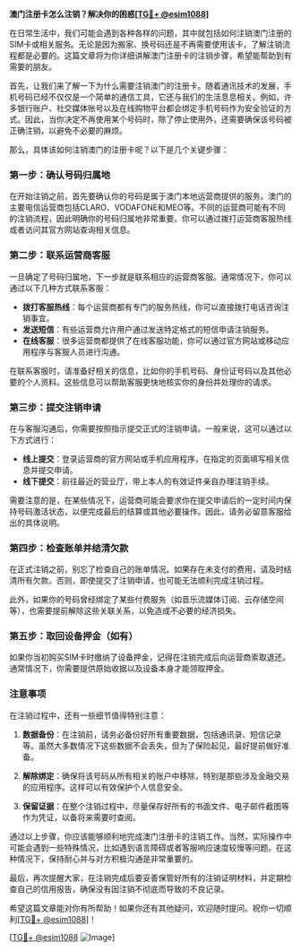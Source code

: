 **澳门注册卡怎么注销？解决你的困惑[[TG💪+ @esim1088](https://t.me/s/esim1088)]**

在日常生活中，我们可能会遇到各种各样的问题，其中就包括如何注销澳门注册的SIM卡或相关服务。无论是因为搬家、换号码还是不再需要使用该卡，了解注销流程都是必要的。这篇文章将为你详细讲解澳门注册卡的注销步骤，希望能帮助到有需要的朋友。

首先，让我们来了解一下为什么需要注销澳门的注册卡。随着通讯技术的发展，手机号码已经不仅仅是一个简单的通信工具，它还与我们的生活息息相关。例如，许多银行账户、社交媒体账号以及在线购物平台都会绑定手机号码作为安全验证的方式。因此，当你决定不再使用某个号码时，除了停止使用外，还需要确保该号码被正确注销，以避免不必要的麻烦。

那么，具体该如何注销澳门的注册卡呢？以下是几个关键步骤：

### 第一步：确认号码归属地

在开始注销之前，首先要确认你的号码是属于澳门本地运营商提供的服务。澳门的主要电信运营商包括CLARO、VODAFONE和MEO等。不同的运营商可能有不同的注销流程，因此明确你的号码归属地非常重要。你可以通过拨打运营商客服热线或者访问其官方网站查询相关信息。

### 第二步：联系运营商客服

一旦确定了号码归属地，下一步就是联系相应的运营商客服。通常情况下，你可以通过以下几种方式联系客服：

- **拨打客服热线**：每个运营商都有专门的服务热线，你可以直接拨打电话咨询注销事宜。
- **发送短信**：有些运营商允许用户通过发送特定格式的短信申请注销服务。
- **在线客服**：很多运营商都提供了在线客服功能，你可以通过官方网站或移动应用程序与客服人员进行沟通。

在联系客服时，请准备好相关的信息，比如你的手机号码、身份证号码以及其他必要的个人资料。这些信息可以帮助客服更快地核实你的身份并处理你的请求。

### 第三步：提交注销申请

在与客服沟通后，你需要按照指示提交正式的注销申请。一般来说，这可以通过以下方式进行：

- **线上提交**：登录运营商的官方网站或手机应用程序，在指定的页面填写相关信息并提交申请。
- **线下提交**：前往最近的营业厅，带上本人的有效证件亲自办理注销手续。

需要注意的是，在某些情况下，运营商可能会要求你在提交申请后的一定时间内保持号码激活状态，以便完成最后的结算或其他必要操作。因此，请务必留意客服给出的具体说明。

### 第四步：检查账单并结清欠款

在正式注销之前，别忘了检查自己的账单情况。如果存在未支付的费用，请及时结清所有欠款。否则，即使提交了注销申请，也可能无法顺利完成注销过程。

此外，如果你的号码曾经绑定了某些付费服务（如音乐流媒体订阅、云存储空间等），也需要提前解除这些关联关系，以免造成不必要的经济损失。

### 第五步：取回设备押金（如有）

如果你当初购买SIM卡时缴纳了设备押金，记得在注销完成后向运营商索取退还。通常情况下，你需要提供原始收据以及设备本身才能领取押金。

### 注意事项

在注销过程中，还有一些细节值得特别注意：

1. **数据备份**：在注销前，请务必备份好所有重要数据，包括通讯录、短信记录等。虽然大多数情况下这些数据不会丢失，但为了保险起见，最好提前做好准备。
   
2. **解除绑定**：确保将该号码从所有相关的账户中移除，特别是那些涉及金融交易的应用程序。这样可以有效保护个人信息安全。

3. **保留证据**：在整个注销过程中，尽量保存好所有的书面文件、电子邮件截图等作为凭证，以备将来需要时查阅。

通过以上步骤，你应该能够顺利地完成澳门注册卡的注销工作。当然，实际操作中可能会遇到一些特殊情况，比如遇到语言障碍或者客服响应速度较慢等问题。在这种情况下，保持耐心并与对方积极沟通是非常重要的。

最后，再次提醒大家，在注销完成后要妥善保管好所有的注销证明材料，并定期检查自己的信用报告，确保没有因注销不彻底而导致的不良记录。

希望这篇文章能对你有所帮助！如果你还有其他疑问，欢迎随时提问。祝你一切顺利[[TG💪+ @esim1088](https://t.me/s/esim1088)]！

[[TG💪+ @esim1088](https://t.me/s/esim1088) ![Image](https://i.postimg.cc/4NQfJmqS/Snipaste-2025-05-13-00-14-12.png)]